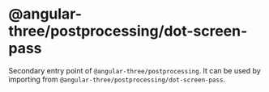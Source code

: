# @angular-three/postprocessing/dot-screen-pass

Secondary entry point of `@angular-three/postprocessing`. It can be used by importing from `@angular-three/postprocessing/dot-screen-pass`.
